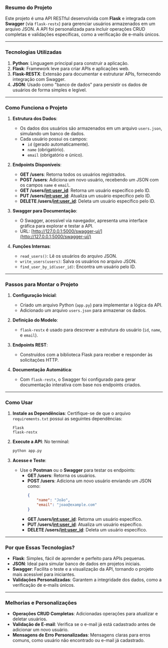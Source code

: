 
### **Resumo do Projeto**

Este projeto é uma API RESTful desenvolvida com **Flask** e integrada com **Swagger** (via `flask-restx`) para gerenciar usuários armazenados em um arquivo JSON. A API foi personalizada para incluir operações CRUD completas e validações específicas, como a verificação de e-mails únicos.

---

### **Tecnologias Utilizadas**
1. **Python**: Linguagem principal para construir a aplicação.
2. **Flask**: Framework leve para criar APIs e aplicações web.
3. **Flask-RESTX**: Extensão para documentar e estruturar APIs, fornecendo integração com Swagger.
4. **JSON**: Usado como "banco de dados" para persistir os dados de usuários de forma simples e legível.

---

### **Como Funciona o Projeto**
1. **Estrutura dos Dados**:
   - Os dados dos usuários são armazenados em um arquivo `users.json`, simulando um banco de dados.
   - Cada usuário possui os campos:
     - `id` (gerado automaticamente).
     - `name` (obrigatório).
     - `email` (obrigatório e único).

2. **Endpoints Disponíveis**:
   - **GET /users**: Retorna todos os usuários registrados.
   - **POST /users**: Adiciona um novo usuário, recebendo um JSON com os campos `name` e `email`.
   - **GET /users/<int:user_id>**: Retorna um usuário específico pelo ID.
   - **PUT /users/<int:user_id>**: Atualiza um usuário específico pelo ID.
   - **DELETE /users/<int:user_id>**: Deleta um usuário específico pelo ID.

3. **Swagger para Documentação**:
   - O Swagger, acessível via navegador, apresenta uma interface gráfica para explorar e testar a API.
   - URL: [http://127.0.0.1:5000/swagger-ui/](http://127.0.0.1:5000/swagger-ui/)

4. **Funções Internas**:
   - `read_users()`: Lê os usuários do arquivo JSON.
   - `write_users(users)`: Salva os usuários no arquivo JSON.
   - `find_user_by_id(user_id)`: Encontra um usuário pelo ID.

---

### **Passos para Montar o Projeto**
1. **Configuração Inicial**:
   - Criado um arquivo Python (`app.py`) para implementar a lógica da API.
   - Adicionado um arquivo `users.json` para armazenar os dados.

2. **Definição do Modelo**:
   - `flask-restx` é usado para descrever a estrutura do usuário (`id`, `name`, e `email`).

3. **Endpoints REST**:
   - Construídos com a biblioteca Flask para receber e responder às solicitações HTTP.

4. **Documentação Automática**:
   - Com `flask-restx`, o Swagger foi configurado para gerar documentação interativa com base nos endpoints criados.

---

### **Como Usar**
1. **Instale as Dependências**:
   Certifique-se de que o arquivo `requirements.txt` possui as seguintes dependências:
   ```
   Flask
   flask-restx
   ```

2. **Execute a API**:
   No terminal:
   ```bash
   python app.py
   ```

3. **Acesse e Teste**:
   - Use o **Postman** ou o **Swagger** para testar os endpoints:
     - **GET /users**: Retorna os usuários.
     - **POST /users**: Adiciona um novo usuário enviando um JSON como:
       ```json
       {
           "name": "João",
           "email": "joao@example.com"
       }
       ```
     - **GET /users/<int:user_id>**: Retorna um usuário específico.
     - **PUT /users/<int:user_id>**: Atualiza um usuário específico.
     - **DELETE /users/<int:user_id>**: Deleta um usuário específico.

---

### **Por que Essas Tecnologias?**
- **Flask**: Simples, fácil de aprender e perfeito para APIs pequenas.
- **JSON**: Ideal para simular banco de dados em projetos iniciais.
- **Swagger**: Facilita o teste e a visualização da API, tornando o projeto mais acessível para iniciantes.
- **Validações Personalizadas**: Garantem a integridade dos dados, como a verificação de e-mails únicos.

---

### **Melhorias e Personalizações**
- **Operações CRUD Completas**: Adicionadas operações para atualizar e deletar usuários.
- **Validação de E-mail**: Verifica se o e-mail já está cadastrado antes de adicionar um novo usuário.
- **Mensagens de Erro Personalizadas**: Mensagens claras para erros comuns, como usuário não encontrado ou e-mail já cadastrado.
